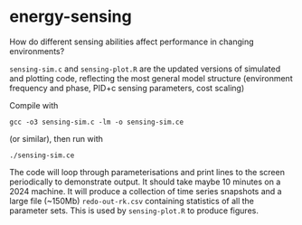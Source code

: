 # energy-sensing
How do different sensing abilities affect performance in changing environments?

`sensing-sim.c` and `sensing-plot.R` are the updated versions of simulated and plotting code, reflecting the most general model structure (environment frequency and phase, PID+c sensing parameters, cost scaling)

Compile with 

`gcc -o3 sensing-sim.c -lm -o sensing-sim.ce`

(or similar), then run with

`./sensing-sim.ce`

The code will loop through parameterisations and print lines to the screen periodically to demonstrate output. It should take maybe 10 minutes on a 2024 machine. It will produce a collection of time series snapshots and a large file (~150Mb) `redo-out-rk.csv` containing statistics of all the parameter sets. This is used by `sensing-plot.R` to produce figures.

